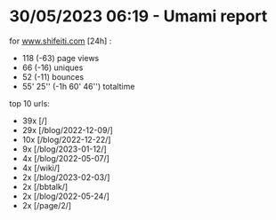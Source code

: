 # 30/05/2023 06:19 - Umami report
for www.shifeiti.com [24h] :

 - 118 (-63) page views
 - 66 (-16) uniques
 - 52 (-11) bounces
 - 55' 25'' (-1h 60' 46'') totaltime


top 10 urls:
 - 39x [/]
 - 29x [/blog/2022-12-09/]
 - 10x [/blog/2022-12-22/]
 - 9x [/blog/2023-01-12/]
 - 4x [/blog/2022-05-07/]
 - 4x [/wiki/]
 - 2x [/blog/2023-02-03/]
 - 2x [/bbtalk/]
 - 2x [/blog/2022-05-24/]
 - 2x [/page/2/]


